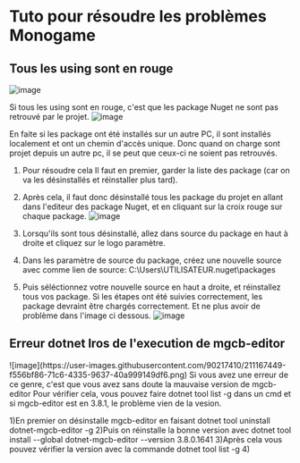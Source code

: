 <h1>Tuto pour résoudre les problèmes Monogame</h1>

<h2>Tous les using sont en rouge</h2>

  ![image](https://user-images.githubusercontent.com/90217410/211167009-65300581-81f0-4767-8a0a-8c4e21c2aa07.png)


  Si tous les using sont en rouge, c'est que les package Nuget ne sont pas retrouvé par le projet.
  ![image](https://user-images.githubusercontent.com/90217410/211167028-e900c42e-f53b-4dcd-b9af-e56af6c3f5ec.png)

  En faite si les package ont été installés sur un autre PC, il sont installés localement et ont un chemin d'accès unique.
  Donc quand on charge sont projet depuis un autre pc, il se peut que ceux-ci ne soient pas retrouvés.

  1) Pour résoudre cela Il faut en premier, garder la liste des package (car on va les désinstallés et réinstaller plus tard).
  2) Après cela, il faut donc désinstallé tous les package du projet en allant dans l'editeur des package Nuget, et en cliquant sur la croix rouge sur chaque package.
  ![image](https://user-images.githubusercontent.com/90217410/211166911-bf27b66f-a594-423b-8be5-fa1b573a5506.png)

  3) Lorsqu'ils sont tous désinstallé, allez dans source du package en haut à droite et cliquez sur le logo paramètre.
  4) Dans les paramètre de source du package, créez une nouvelle source avec comme lien de source: C:\Users\UTILISATEUR\.nuget\packages

  5) Puis séléctionnez votre nouvelle source en haut a droite, et réinstallez tous vos package.
  Si les étapes ont été suivies correctement, les package devraint être chargés correctement. Et ne plus avoir de problème dans l'image ci dessous.
  ![image](https://user-images.githubusercontent.com/90217410/211167030-2ac006c7-1239-4556-8b54-d438bc8d7855.png)

<h2>Erreur dotnet lros de l'execution de mgcb-editor</h2>
  ![image](https://user-images.githubusercontent.com/90217410/211167449-f556bf86-71c6-4335-9637-40a999149df6.png)
  Si vous avez une erreur de ce genre, c'est que vous avez sans doute la mauvaise version de mgcb-editor
  Pour vérifier cela, vous pouvez faire dotnet tool list -g dans un cmd et si mgcb-editor est en 3.8.1, le problème vien de la vesion.
  
  1)En premier on désinstalle mgcb-editor en faisant dotnet tool uninstall dotnet-mgcb-editor -g
  2)Puis on réinstalle la bonne version avec dotnet tool install --global dotnet-mgcb-editor --version 3.8.0.1641
  3)Après cela vous pouvez vérifier la version avec la commande dotnet tool list -g
  4)
